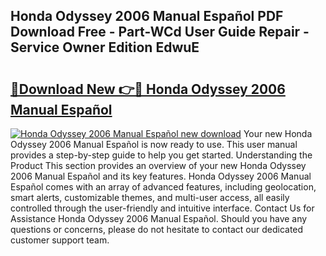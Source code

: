 ## Honda Odyssey 2006 Manual Español PDF Download Free - Part-WCd User Guide Repair - Service Owner Edition EdwuE

# <h2><a href="http://bc21269.oget.top/?id=Honda+Odyssey+2006+Manual+Espa%c3%b1ol">🔗Download New 👉🔴 Honda Odyssey 2006 Manual Español</a></h2>

[![Honda Odyssey 2006 Manual Español new download](https://i.imgur.com/5g1atiW.png)](http://bc21269.oget.top/?id=Honda+Odyssey+2006+Manual+Espa%c3%b1ol)
Your new Honda Odyssey 2006 Manual Español is now ready to use. This user manual provides a step-by-step guide to help you get started. Understanding the Product This section provides an overview of your new Honda Odyssey 2006 Manual Español and its key features. Honda Odyssey 2006 Manual Español comes with an array of advanced features, including geolocation, smart alerts, customizable themes, and multi-user access, all easily controlled through the user-friendly and intuitive interface. Contact Us for Assistance Honda Odyssey 2006 Manual Español. Should you have any questions or concerns, please do not hesitate to contact our dedicated customer support team.
